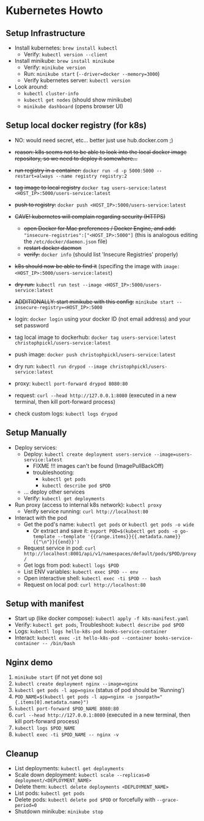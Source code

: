 # Kubernetes Howto

## Setup Infrastructure

* Install kubernetes: `brew install kubectl`
    * Verify: `kubectl version --client`
* Install minikube: `brew install minikube`
    * Verify: `minikube version`
    * Run: `minikube start` (`--driver=docker --memory=3000`)
    * Verify kubernetes server: `kubectl version`
* Look around:
    * `kubectl cluster-info`
    * `kubectl get nodes` (should show minikube)
    * `minikube dashboard` (opens browser UI)

## Setup local docker registry (for k8s)

* NO: would need secret, etc... better just use hub.docker.com ;)
* ~~reason: k8s seems not to be able to look into the local docker image repository, so we need to deploy it
  somewhere...~~
* ~~run registry in a container:~~ `docker run -d -p 5000:5000 --restart=always --name registry registry:2`
* ~~tag image to local registry~~ `docker tag users-service:latest <HOST_IP>:5000/users-service:latest`
* ~~push to registry:~~ `docker push <HOST_IP>:5000/users-service:latest`
* ~~CAVE! kubernetes will complain regarding security (HTTPS)~~
    * ~~open Docker for Mac preferences / Docker Engine, and add:~~ `"insecure-registries":["<HOST_IP>:5000"]` (this is
      analogous editing the `/etc/docker/daemon.json` file)
    * ~~restart docker daemon~~
    * ~~verify:~~ `docker info` (should list 'Insecure Registries' properly)
* ~~k8s should now be able to find it~~ (specifing the image with `image: <HOST_IP>:5000/users-service:latest`)
* ~~dry run:~~ `kubectl run test --image <HOST_IP>:5000/users-service:latest`
* ~~ADDITIONALLY: start minikube with this config:~~ `minikube start --insecure-registry=<HOST_IP>:5000`

* login: `docker login` using your docker ID (not email address) and your set password
* tag local image to dockerhub: `docker tag users-service:latest christophpickl/users-service:latest`
* push image: `docker push christophpickl/users-service:latest`
* dry run: `kubectl run drypod --image christophpickl/users-service:latest`
* proxy: `kubectl port-forward drypod 8080:80`
* request: `curl --head http://127.0.0.1:8080` (executed in a new terminal, then kill port-forward process)
* check custom logs: `kubectl logs drypod`

## Setup Manually

* Deploy services:
    * Deploy: `kubectl create deployment users-service --image=users-service:latest`
        * FIXME !!! images can't be found (ImagePullBackOff)
        * troubleshooting:
            * `kubectl get pods`
            * `kubectl describe pod $POD`
    * ... deploy other services
    * Verify: `kubectl get deployments`
* Run proxy (access to internal k8s network): `kubectl proxy`
    * Verify service running: `curl http://localhost:80`
* Interact with the pod
    * Get the pod's name: `kubectl get pods` or `kubectl get pods -o wide`
        * Or extract and save
          it: `export POD=$(kubectl get pods -o go-template --template '{{range.items}}{{.metadata.name}}{{"\n"}}{{end}}')`
    * Request service in pod: `curl http://localhost:8001/api/v1/namespaces/default/pods/$POD/proxy/`
    * Get logs from pod: `kubectl logs $POD`
    * List ENV variables: `kubectl exec $POD -- env`
    * Open interactive shell: `kubectl exec -ti $POD -- bash`
    * Request on local pod: `curl http://localhost:80`

## Setup with manifest

* Start up (like docker compose): `kubectl apply -f k8s-manifest.yaml`
* Verify: `kubectl get pods`, Troubleshoot: `kubectl describe pod $POD`
* Logs: `kubectl logs hello-k8s-pod books-service-container`
* Interact: `kubectl exec -it hello-k8s-pod --container books-service-container -- /bin/bash`

## Nginx demo

1. `minikube start` (if not yet done so)
1. `kubectl create deployment nginx --image=nginx`
1. `kubectl get pods -l app=nginx` (status of pod should be 'Running')
1. `POD_NAME=$(kubectl get pods -l app=nginx -o jsonpath="{.items[0].metadata.name}")`
1. `kubectl port-forward $POD_NAME 8080:80`
1. `curl --head http://127.0.0.1:8080` (executed in a new terminal, then kill port-forward process)
1. `kubectl logs $POD_NAME`
1. `kubectl exec -ti $POD_NAME -- nginx -v`

## Cleanup

* List deployments: `kubectl get deployments`
* Scale down deployment: `kubectl scale --replicas=0 deployment/<DEPLOYMENT_NAME>`
* Delete them: `kubectl delete deployments <DEPLOYMENT_NAME>`
* List pods: `kubectl get pods`
* Delete pods: `kubectl delete pod $POD` or forcefully with `--grace-period=0`
* Shutdown minikube: `minikube stop`
